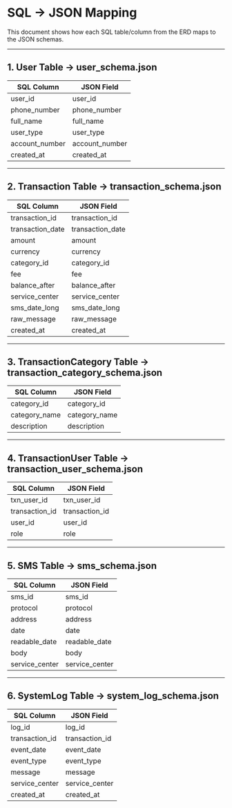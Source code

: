 # SQL → JSON Mapping

This document shows how each SQL table/column from the ERD maps to the JSON schemas.

---

## 1. User Table → user_schema.json
| SQL Column       | JSON Field     |
|------------------|---------------|
| user_id          | user_id       |
| phone_number     | phone_number  |
| full_name        | full_name     |
| user_type        | user_type     |
| account_number   | account_number|
| created_at       | created_at    |

---

## 2. Transaction Table → transaction_schema.json
| SQL Column        | JSON Field       |
|-------------------|-----------------|
| transaction_id    | transaction_id  |
| transaction_date  | transaction_date|
| amount            | amount          |
| currency          | currency        |
| category_id       | category_id     |
| fee               | fee             |
| balance_after     | balance_after   |
| service_center    | service_center  |
| sms_date_long     | sms_date_long   |
| raw_message       | raw_message     |
| created_at        | created_at      |

---

## 3. TransactionCategory Table → transaction_category_schema.json
| SQL Column     | JSON Field     |
|----------------|---------------|
| category_id    | category_id   |
| category_name  | category_name |
| description    | description   |

---

## 4. TransactionUser Table → transaction_user_schema.json
| SQL Column     | JSON Field     |
|----------------|---------------|
| txn_user_id    | txn_user_id   |
| transaction_id | transaction_id|
| user_id        | user_id       |
| role           | role          |

---

## 5. SMS Table → sms_schema.json
| SQL Column     | JSON Field     |
|----------------|---------------|
| sms_id         | sms_id        |
| protocol       | protocol      |
| address        | address       |
| date           | date          |
| readable_date  | readable_date |
| body           | body          |
| service_center | service_center|

---

## 6. SystemLog Table → system_log_schema.json
| SQL Column     | JSON Field     |
|----------------|---------------|
| log_id         | log_id        |
| transaction_id | transaction_id|
| event_date     | event_date    |
| event_type     | event_type    |
| message        | message       |
| service_center | service_center|
| created_at     | created_at    |

